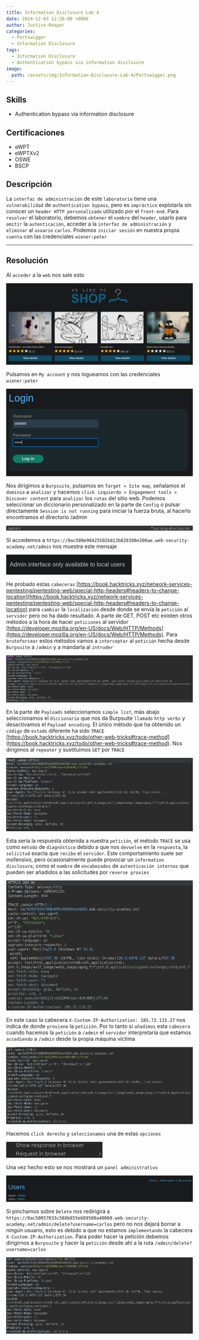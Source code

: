 ```yaml
---
title: Information Disclosure Lab 4
date: 2024-12-03 12:26:00 +0800
author: Justice-Reaper
categories:
  - Portswigger
  - Information Disclosure
tags:
  - Information Disclosure
  - Authentication bypass via information disclosure
image:
  path: /assets/img/Information-Disclosure-Lab-4/Portswigger.png
---
```


## Skills

- Authentication bypass via information disclosure

## Certificaciones

- eWPT
- eWPTXv2
- OSWE
- BSCP
  
## Descripción

La `interfaz de administración` de este `laboratorio` tiene una `vulnerabilidad` de `authentication bypass`, pero es `impráctico` explotarla sin conocer un `header HTTP personalizado` utilizado por el `front-end`. Para `resolver` el laboratorio, debemos `obtener` el `nombre` del `header`, usarlo para `omitir` la `autenticación`, acceder a la `interfaz de administración` y `eliminar` al `usuario` `carlos`. Podemos `iniciar sesión` en nuestra propia `cuenta` con las credenciales `wiener:peter`

---
## Resolución

Al `acceder` a la `web` nos sale esto

![](/assets/img/Information-Disclosure-Lab-4/image_1.png)

Pulsamos en `My account` y nos logueamos con las credenciales `wiener:peter`

![](/assets/img/Information-Disclosure-Lab-4/image_2.png)

Nos dirigimos a `Burpsuite`, pulsamos en `Target > Site map`, señalamos el `dominio` a `analizar` y hacemos `click izquierdo > Engagement tools > Discover content` para `analizar` los `rutas` del sitio web. Podemos seleccionar un diccionario personalizado en la parte de `Config` o pulsar directamente `Session is not running` para iniciar la fuerza bruta, al hacerlo encontramos el directorio /admin

![](/assets/img/Information-Disclosure-Lab-4/image_3.png)

Si accedemos a `https://0ac500e90425502b813b028300e200ae.web-security-academy.net/admin` nos muestra este mensaje

![](/assets/img/Information-Disclosure-Lab-4/image_4.png)

He probado estas `cabeceras` [https://book.hacktricks.xyz/network-services-pentesting/pentesting-web/special-http-headers#headers-to-change-location](https://book.hacktricks.xyz/network-services-pentesting/pentesting-web/special-http-headers#headers-to-change-location) para `cambiar` la `localización` desde donde se envía la `petición` al `servidor` pero no ha dado resultado. A parte de GET, POST etc existen otros métodos a la hora de hacer `peticiones` al servidor [https://developer.mozilla.org/en-US/docs/Web/HTTP/Methods](https://developer.mozilla.org/en-US/docs/Web/HTTP/Methods). Para `bruteforcear` estos métodos vamos a `interceptar` al `petición` hecha desde `Burpsuite` a `/admin` y a mandarla al `intruder`

![](/assets/img/Information-Disclosure-Lab-4/image_5.png)

En la parte de `Payloads` seleccionamos `simple list`, más abajo seleccionamos el `diccionario` que nos da Burpsuite `llamado` `http verbs` y desactivamos el `Payload encoding`. El único método que ha obtenido un `código` de `estado` diferente ha sido `TRACE` [https://book.hacktricks.xyz/todo/other-web-tricks#trace-method](https://book.hacktricks.xyz/todo/other-web-tricks#trace-method). Nos dirigimos al `repeater` y sustituimos `GET` por `TRACE`

![](/assets/img/Information-Disclosure-Lab-4/image_6.png)

Esta sería la respuesta obtenida a nuestra `petición`, el método `TRACE` se usa como `método` de `diagnóstico` debido a que nos `devuelve` en la `respuesta`, la `solicitud` exacta que `recibe` el `servidor`. Este comportamiento suele ser inofensivo, pero ocasionalmente puede provocar un `information disclosure`, como el `nombre` de `encabezados` de `autenticación internos` que pueden ser añadidos a las solicitudes por `reverse proxies`

![](/assets/img/Information-Disclosure-Lab-4/image_7.png)

En este caso la cabecera `X-Custom-IP-Authorization: 185.72.115.27` nos indica de donde `proviene` la `petición`. Por lo tanto si `añadimos` esta `cabecera` cuando hacemos la `petición` a `/admin` el `servidor` interpretaría que estamos `accediendo` a `/admin` desde la propia máquina víctima

![](/assets/img/Information-Disclosure-Lab-4/image_8.png)

Hacemos `click derecho` y `seleccionamos` una de estas `opciones`

![](/assets/img/Information-Disclosure-Lab-4/image_9.png)

Una vez hecho esto se nos mostrará un `panel administrativo`

![](/assets/img/Information-Disclosure-Lab-4/image_10.png)

Si pinchamos sobre `Delete` nos redirigirá a `https://0ac50057033c588b855e689500a40060.web-security-academy.net/admin/delete?username=carlos` pero no nos dejará borrar a ningún usuario, esto es debido a que no estamos `implementando` la cabecera `X-Custom-IP-Authorization`. Para poder hacer la petición debemos dirigirnos a `Burpsuite` y hacer la `petición` desde ahí a la ruta `/admin/delete?username=carlos`

![](/assets/img/Information-Disclosure-Lab-4/image_11.png)
